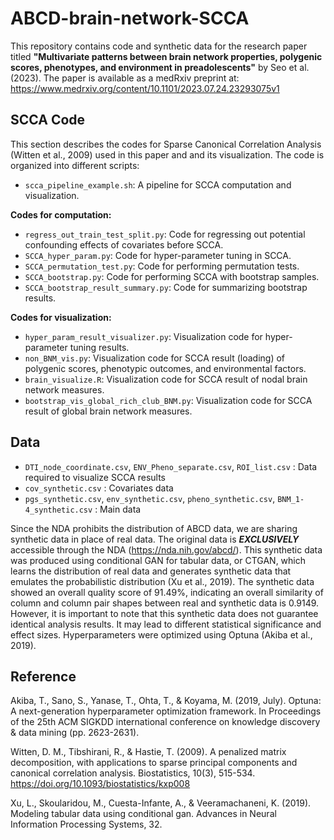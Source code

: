 # ABCD-brain-network-SCCA

This repository contains code and synthetic data for the research paper titled **"Multivariate patterns between brain network properties, polygenic scores, phenotypes, and environment in preadolescents"** by Seo et al. (2023). The paper is available as a medRxiv preprint at: https://www.medrxiv.org/content/10.1101/2023.07.24.23293075v1

## SCCA Code

This section describes the codes for Sparse Canonical Correlation Analysis (Witten et al., 2009) used in this paper and and its visualization. The code is organized into different scripts:

- `scca_pipeline_example.sh`: A pipeline for SCCA computation and visualization.

**Codes for computation:**

- `regress_out_train_test_split.py`: Code for regressing out potential confounding effects of covariates before SCCA.
- `SCCA_hyper_param.py`: Code for hyper-parameter tuning in SCCA.
- `SCCA_permutation_test.py`: Code for performing permutation tests.
- `SCCA_bootstrap.py`: Code for performing SCCA with bootstrap samples.
- `SCCA_bootstrap_result_summary.py`: Code for summarizing bootstrap results.

**Codes for visualization:**

- `hyper_param_result_visualizer.py`: Visualization code for hyper-parameter tuning results.
- `non_BNM_vis.py`: Visualization code for SCCA result (loading) of polygenic scores, phenotypic outcomes, and environmental factors.
- `brain_visualize.R`: Visualization code for SCCA result of nodal brain network measures.
- `bootstrap_vis_global_rich_club_BNM.py`: Visualization code for SCCA result of global brain network measures.

## Data
- `DTI_node_coordinate.csv`, `ENV_Pheno_separate.csv`, `ROI_list.csv` : Data required to visualize SCCA results
- `cov_synthetic.csv` : Covariates data
- `pgs_synthetic.csv`, `env_synthetic.csv`, `pheno_synthetic.csv`, `BNM_1-4_synthetic.csv` : Main data

Since the NDA prohibits the distribution of ABCD data, we are sharing synthetic data in place of real data. The original data is ***EXCLUSIVELY*** accessible through the NDA (https://nda.nih.gov/abcd/). This synthetic data was produced using conditional GAN for tabular data, or CTGAN, which learns the distribution of real data and generates synthetic data that emulates the probabilistic distribution (Xu et al., 2019). The synthetic data showed an overall quality score of 91.49%, indicating an overall similarity of column and column pair shapes between real and synthetic data is 0.9149. However, it is important to note that this synthetic data does not guarantee identical analysis results. It may lead to different statistical significance and effect sizes. Hyperparameters were optimized using Optuna (Akiba et al., 2019).

## Reference
Akiba, T., Sano, S., Yanase, T., Ohta, T., & Koyama, M. (2019, July). Optuna: A next-generation hyperparameter optimization framework. In Proceedings of the 25th ACM SIGKDD international conference on knowledge discovery & data mining (pp. 2623-2631).

Witten, D. M., Tibshirani, R., & Hastie, T. (2009). A penalized matrix decomposition, with applications to sparse principal components and canonical correlation analysis. Biostatistics, 10(3), 515-534. https://doi.org/10.1093/biostatistics/kxp008 

Xu, L., Skoularidou, M., Cuesta-Infante, A., & Veeramachaneni, K. (2019). Modeling tabular data using conditional gan. Advances in Neural Information Processing Systems, 32.
